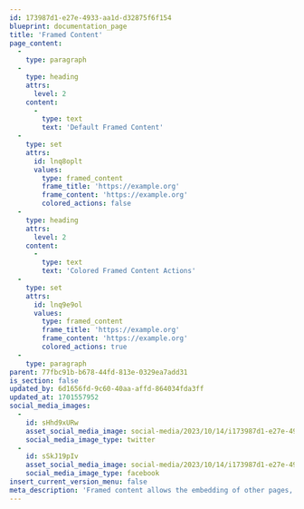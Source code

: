 ```yaml
---
id: 173987d1-e27e-4933-aa1d-d32875f6f154
blueprint: documentation_page
title: 'Framed Content'
page_content:
  -
    type: paragraph
  -
    type: heading
    attrs:
      level: 2
    content:
      -
        type: text
        text: 'Default Framed Content'
  -
    type: set
    attrs:
      id: lnq8oplt
      values:
        type: framed_content
        frame_title: 'https://example.org'
        frame_content: 'https://example.org'
        colored_actions: false
  -
    type: heading
    attrs:
      level: 2
    content:
      -
        type: text
        text: 'Colored Framed Content Actions'
  -
    type: set
    attrs:
      id: lnq9e9ol
      values:
        type: framed_content
        frame_title: 'https://example.org'
        frame_content: 'https://example.org'
        colored_actions: true
  -
    type: paragraph
parent: 77fbc91b-b678-44fd-813e-0329ea7add31
is_section: false
updated_by: 6d1656fd-9c60-40aa-affd-864034fda3ff
updated_at: 1701557952
social_media_images:
  -
    id: sHhd9xURw
    asset_social_media_image: social-media/2023/10/14/i173987d1-e27e-4933-aa1d-d32875f6f154-twitter.png
    social_media_image_type: twitter
  -
    id: sSkJ19pIv
    asset_social_media_image: social-media/2023/10/14/i173987d1-e27e-4933-aa1d-d32875f6f154-facebook.png
    social_media_image_type: facebook
insert_current_version_menu: false
meta_description: 'Framed content allows the embedding of other pages, with a simplified browser-like frame surrounding the content. Embedded pages must be CORS-compatible.'
---
```


